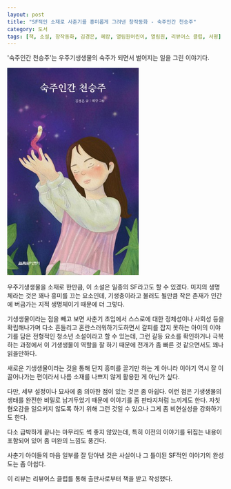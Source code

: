 ```yaml
---
layout: post
title: "SF적인 소재로 사춘기를 흥미롭게 그려낸 창작동화 - 숙주인간 천승주"
category: 도서
tags: [책, 소설, 창작동화, 김경은, 혜캉, 열림원어린이, 열림원, 리뷰어스 클럽, 서평]
---
```


'숙주인간 천승주'는
우주기생생물의 숙주가 되면서 벌어지는 일을 그린 이야기다.

![표지](/images/host-human-chun-seung-joo-book-h480.jpg)

우주기생생물을 소재로 한만큼, 이 소설은 일종의 SF라고도 할 수 있겠다.
미지의 생명체라는 것은 꽤나 흥미를 끄는 요소인데,
기생충이라고 불러도 될만큼 작은 존재가 인간에 버금가는 지적 생명체이기 때문에 더 그렇다.

기생생물이라는 점을 빼고 보면
사춘기 초입에서 스스로에 대한 정체성이나 사회성 등을 확립해나가며
다소 흔들리고 혼란스러워하기도하면서 갈피를 잡지 못하는 아이의 이야기를 담은
전형적인 청소년 소설이라고 할 수 있는데,
그런 갈등 요소를 확인하거나 극복하는 과정에서
이 기생생물이 역할을 잘 하기 때문에
전개가 좀 빠른 것 같으면서도 꽤나 읽을만하다.

새로운 기생생물이라는 것을 통해 단지 흥미를 끌기만 하는 게 아니라
이야기 역시 잘 이끌어나가는 편이라서
나름 소재를 나쁘지 않게 활용한 게 아닌가 싶다.

다만, 세부 설정이나 묘사에 좀 의아한 점이 있는 것은 좀 아쉽다.
이런 점은 기생생물의 생태를 완전한 비밀로 남겨두었기 때문에
이야기를 좀 판타지처럼 느끼게도 한다.
자칫 혐오감을 일으키지 않도록 하기 위해 그런 것일 수 있으나
그게 좀 비현실성을 강화하기도 한다.

다소 급박하게 끝나는 마무리도 썩 좋지 않았는데,
특히 이전의 이야기를 뒤집는 내용이 포함되어 있어 좀 미완의 느낌도 풍긴다.

사춘기 아이들의 마음 일부를 잘 담아낸 것은 사실이나
그 틀이된 SF적인 이야기의 완성도는 좀 아쉽다.



<div class="im im-info">
이 리뷰는 리뷰어스 클럽를 통해 출판사로부터 책을 받고 작성했다.
</div>
